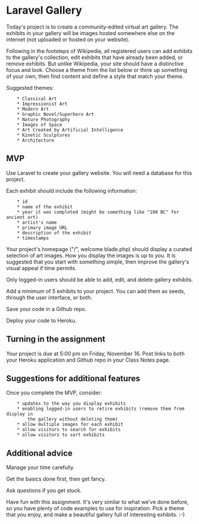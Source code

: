 # Laravel Gallery

Today's project is to create a community-edited virtual art gallery. The exhibits
in your gallery will be images hosted somewhere else on the internet (not uploaded
or hosted on your website).

Following in the footsteps of Wikipedia, all registered users can add exhibits 
to the gallery's collection, edit exhibits that have already been added, or 
remove exhibits. But unlike Wikipedia, your site should have a distinctive
focus and look. Choose a theme from the list below or think up something
of your own, then find content and define a style that match your theme.

Suggested themes:
```
    * Classical Art
    * Impressionist Art
    * Modern Art
    * Graphic Novel/Superhero Art
    * Nature Photography
    * Images of Space
    * Art Created by Artificial Intelligence
    * Kinetic Sculptures
    * Architecture
```

## MVP

Use Laravel to create your gallery website. You will need a database for this project.

Each exhibit should include the following information:
```
    * id
    * name of the exhibit
    * year it was completed (might be something like "100 BC" for ancient art)
    * artist's name
    * primary image URL
    * description of the exhibit
    * timestamps
```

Your project's homepage ("/", welcome.blade.php) should display a curated selection 
of art images. How you display the images is up to you. It is suggested that you 
start with something simple, then improve the gallery's visual appeal if time 
permits. 

Only logged-in users should be able to add, edit, and delete gallery exhibits.

Add a minimum of 5 exhibits to your project. You can add them as seeds, through the
user interface, or both.

Save your code in a Github repo.

Deploy your code to Heroku.

## Turning in the assignment

Your project is due at 5:00 pm on Friday, November 16. Post links to both your
Heroku application and Github repo in your Class Notes page.

## Suggestions for additional features

Once you complete the MVP, consider:
```
    * updates to the way you display exhibits
    * enabling logged-in users to retire exhibits (remove them from display in 
        the gallery without deleting them)
    * allow multiple images for each exhibit
    * allow visitors to search for exhibits
    * allow visitors to sort exhibits
```

## Additional advice

Manage your time carefully.

Get the basics done first, then get fancy.

Ask questions if you get stuck.

Have fun with this assignment. It's very similar to what we've done before, 
so you have plenty of code examples to use for inspiration. Pick a theme that 
you enjoy, and make a beautiful gallery full of interesting exhibits. :-)


